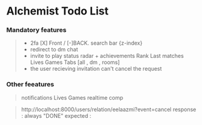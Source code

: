 # Alchemist Todo List

### Mandatory features

> - 2fa [X] Front / [-]BACK.
> search bar {z-index}
> - redirect to dm chat
> - invite to play
> status
> radar + achievements
> Rank
> Last matches
> Lives Games
> Tabs [all , dm , rooms]
> - the user recieving invitation can't cancel the request

### Other feeatures
> notifications
> Lives Games realtime comp


> http://localhost:8000/users/relation/eelaazmi?event=cancel
response : always "DONE"
expected : 